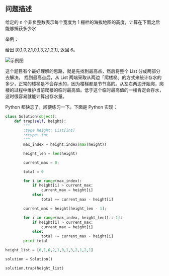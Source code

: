 ## 问题描述
给定的 n 个非负整数表示每个宽度为 1 栅栏的海拔地图的高度，计算在下雨之后能够捕获多少水

举例：

给出 [0,1,0,2,1,0,1,3,2,1,2,1], 返回 6。

![示例图](http://www.leetcode.com/static/images/problemset/rainwatertrap.png)


这个题目有个最好理解的思路，就是先找到最高点，然后将整个 List 分成两部分去解决。
找到最高点后，从 List 两端采取从两边「爬楼梯」的方式来统计存水的多少，正常的楼梯是不会存水的，因为楼梯都是节节高的。从左右两边开始爬，爬楼的过程中维护当前爬楼的临时最高值。低于这个临时最高值的一楼肯定会存水，这时很容易就能计算出存水量。

Python 都快忘了，顺便练习一下。下面是 Python 实现：
```python
class Solution(object):
    def trap(self, height):
        """
        :type height: List[int]
        :rtype: int
        """
        max_index = height.index(max(height))

        height_len = len(height)

        current_max = 0;

        total = 0

        for i in range(max_index):
            if height[i] > current_max:
                current_max = height[i]
            else:
                total += current_max - height[i]

        current_max = height[height_len - 1];

        for i in range(max_index, height_len)[::-1]:
            if height[i] > current_max:
                current_max = height[i]
            else:
                total += current_max - height[i]
        print total

height_list = [0,1,0,2,1,0,1,3,2,1,2,1]

solution = Solution()

solution.trap(height_list)
```
